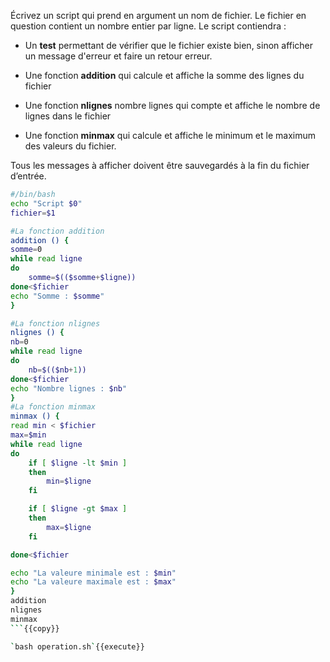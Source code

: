 Écrivez un script qui prend en argument un nom de fichier. Le fichier en question contient un nombre entier par ligne. Le script contiendra :

-	Un **test** permettant de vérifier que le fichier existe bien, sinon afficher un message d'erreur et faire un retour erreur.

-	Une fonction **addition** qui calcule et affiche la somme des lignes du fichier

-	Une fonction **nlignes** nombre lignes qui compte et affiche le nombre de lignes dans le fichier

-	Une fonction **minmax** qui calcule et affiche le minimum et le maximum des valeurs du fichier.

Tous les messages à afficher doivent être sauvegardés à la fin du fichier d’entrée.

```operation.sh
#/bin/bash
echo "Script $0"
fichier=$1

#La fonction addition
addition () {
somme=0
while read ligne
do
	somme=$(($somme+$ligne))
done<$fichier
echo "Somme : $somme"
}

#La fonction nlignes
nlignes () {
nb=0
while read ligne
do
	nb=$(($nb+1))
done<$fichier
echo "Nombre lignes : $nb"
}
#La fonction minmax
minmax () {
read min < $fichier
max=$min
while read ligne
do
	if [ $ligne -lt $min ]
	then
		min=$ligne
	fi

	if [ $ligne -gt $max ]
	then	
		max=$ligne
	fi

done<$fichier

echo "La valeure minimale est : $min"
echo "La valeure maximale est : $max"
}
addition
nlignes
minmax
```{{copy}}

`bash operation.sh`{{execute}}